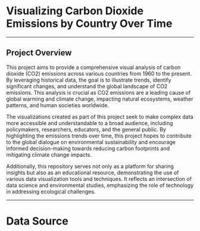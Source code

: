 # Visualizing Carbon Dioxide Emissions by Country Over Time
___

## Project Overview

This project aims to provide a comprehensive visual analysis of carbon dioxide (CO2) emissions across various countries from 1960 to the present. By leveraging historical data, the goal is to illustrate trends, identify significant changes, and understand the global landscape of CO2 emissions. This analysis is crucial as CO2 emissions are a leading cause of global warming and climate change, impacting natural ecosystems, weather patterns, and human societies worldwide.

The visualizations created as part of this project seek to make complex data more accessible and understandable to a broad audience, including policymakers, researchers, educators, and the general public. By highlighting the emissions trends over time, this project hopes to contribute to the global dialogue on environmental sustainability and encourage informed decision-making towards reducing carbon footprints and mitigating climate change impacts.

Additionally, this repository serves not only as a platform for sharing insights but also as an educational resource, demonstrating the use of various data visualization tools and techniques. It reflects an intersection of data science and environmental studies, emphasizing the role of technology in addressing ecological challenges.

___

# Data Source
